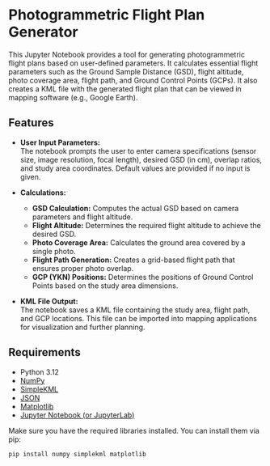 # Photogrammetric Flight Plan Generator

This Jupyter Notebook provides a tool for generating photogrammetric flight plans based on user-defined parameters. It calculates essential flight parameters such as the Ground Sample Distance (GSD), flight altitude, photo coverage area, flight path, and Ground Control Points (GCPs). It also creates a KML file with the generated flight plan that can be viewed in mapping software (e.g., Google Earth).

## Features

- **User Input Parameters:**  
  The notebook prompts the user to enter camera specifications (sensor size, image resolution, focal length), desired GSD (in cm), overlap ratios, and study area coordinates. Default values are provided if no input is given.

- **Calculations:**  
  - **GSD Calculation:** Computes the actual GSD based on camera parameters and flight altitude.  
  - **Flight Altitude:** Determines the required flight altitude to achieve the desired GSD.  
  - **Photo Coverage Area:** Calculates the ground area covered by a single photo.  
  - **Flight Path Generation:** Creates a grid-based flight path that ensures proper photo overlap.  
  - **GCP (YKN) Positions:** Determines the positions of Ground Control Points based on the study area dimensions.
  
- **KML File Output:**  
  The notebook saves a KML file containing the study area, flight path, and GCP locations. This file can be imported into mapping applications for visualization and further planning.

## Requirements

- Python 3.12
- [NumPy](https://numpy.org/)
- [SimpleKML](https://simplekml.readthedocs.io/en/latest/)
- [JSON](https://www.json.org/json-en.html)
- [Matplotlib](https://matplotlib.org/)
- [Jupyter Notebook (or JupyterLab)](https://jupyter.org/)

Make sure you have the required libraries installed. You can install them via pip:

```bash
pip install numpy simplekml matplotlib
